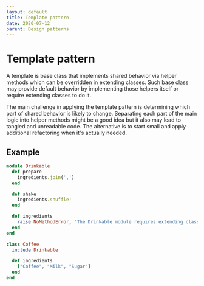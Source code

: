 ```yaml
---
layout: default
title: Template pattern
date: 2020-07-12
parent: Design patterns
---
```


# Template pattern

A template is base class that implements shared behavior via helper methods which can be overridden in extending classes. Such base class may provide default behavior by implementing those helpers itself or require extending classes to do it.

The main challenge in applying the template pattern is determining which part of shared behavior is likely to change. Separating each part of the main logic into helper methods might be a good idea but it also may lead to tangled and unreadable code. The alternative is to start small and apply additional refactoring when it's actually needed.

## Example

```ruby
module Drinkable
  def prepare
    ingredients.join(',')
  end

  def shake
    ingredients.shuffle!
  end

  def ingredients
    raise NoMethodError, "The Drinkable module requires extending class to define a 'ingredients' method"
  end
end

class Coffee
  include Drinkable

  def ingredients
    ["Coffee", "Milk", "Sugar"]
  end
end
```

